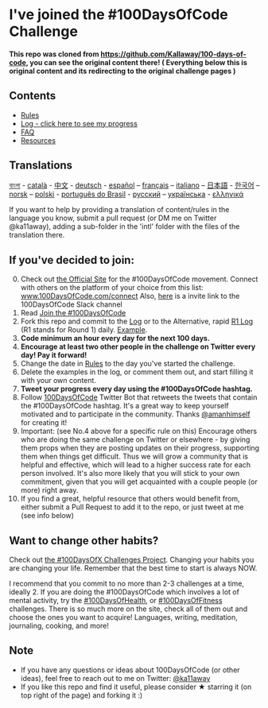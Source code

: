 # I've joined the #100DaysOfCode Challenge


#### This repo was cloned from https://github.com/Kallaway/100-days-of-code, you can see the original content there! ( Everything below this is original content and its redirecting to the original challenge pages )


## Contents

* [Rules](100-days-of-code/rules.md)
* [Log - click here to see my progress](100-days-of-code/log.md)
* [FAQ](100-days-of-code/FAQ.md)
* [Resources](100-days-of-code/resources.md)

## Translations
[বাংলা](100-days-of-code/intl/bn/README.md) - [català](100-days-of-code/intl/ca/README.md) - [中文](100-days-of-code/intl/ch/README.md) - [deutsch](100-days-of-code/intl/de/README.md) - [español](100-days-of-code/intl/es/README.md) – [français](100-days-of-code/intl/fr/FAQ-fr.md) – [italiano](100-days-of-code/intl/it/README.md) – [日本語](100-days-of-code/intl/ja/README.md) - [한국어](100-days-of-code/intl/ko/README-ko.md) – [norsk](100-days-of-code/intl/no/README.md) –  [polski](100-days-of-code/intl/pl/README.md) - [português do Brasil](100-days-of-code/intl/pt-br/LEIAME.md) - [русский](100-days-of-code/intl/ru/README-ru.md) – [українська](100-days-of-code/intl/ua/README-ua.md) - [ελληνικά](100-days-of-code/intl/el/README.md)

If you want to help by providing a translation of content/rules in the language you know, submit a pull request (or DM me on Twitter @ka11away), adding a sub-folder in the 'intl' folder with the files of the translation there.

## If you've decided to join:

0.  Check out [the Official Site](http://100daysofcode.com/) for the #100DaysOfCode movement. Connect with others on the platform of your choice from this list: www.100DaysOfCode.com/connect
    Also, [here](https://join.slack.com/t/100xcode/shared_invite/zt-eivg7x1x-wgNPDh7ug_u4GcUwZNT8Zg) is a invite link to the 100DaysOfCode Slack channel
1.  Read [Join the #100DaysOfCode](https://medium.freecodecamp.com/join-the-100daysofcode-556ddb4579e4)
2.  Fork this repo and commit to the [Log](https://github.com/Kallaway/100-days-of-code/log.md) or to the Alternative, rapid [R1 Log](https://github.com/Kallaway/100-days-of-code/r1-log.md) (R1 stands for Round 1) daily. [Example](https://github.com/Kallaway/100-days-kallaway-log).
3.  **Code minimum an hour every day for the next 100 days.**
4.  **Encourage at least two other people in the challenge on Twitter every day! Pay it forward!**
5.  Change the date in [Rules](100-days-of-code/rules.md) to the day you've started the challenge.
6.  Delete the examples in the log, or comment them out, and start filling it with your own content.
7.  **Tweet your progress every day using the #100DaysOfCode hashtag.**
8.  Follow [100DaysOfCode](https://twitter.com/_100DaysOfCode) Twitter Bot that retweets the tweets that contain the #100DaysOfCode hashtag. It's a great way to keep yourself motivated and to participate in the community. Thanks [@amanhimself](https://twitter.com/amanhimself) for creating it!
9.  Important: (see No.4 above for a specific rule on this) Encourage others who are doing the same challenge on Twitter or elsewhere - by giving them props when they are posting updates on their progress, supporting them when things get difficult. Thus we will grow a community that is helpful and effective, which will lead to a higher success rate for each person involved. It's also more likely that you will stick to your own commitment, given that you will get acquainted with a couple people (or more) right away.
10.  If you find a great, helpful resource that others would benefit from, either submit a Pull Request to add it to the repo, or just tweet at me (see info below)

## Want to change other habits?

Check out [the #100DaysOfX Challenges Project](http://100daysofx.com/). Changing your habits you are changing your life. Remember that the best time to start is always NOW.

I recommend that you commit to no more than 2-3 challenges at a time, ideally 2. If you are doing the #100DaysOfCode which involves a lot of mental activity, try the [#100DaysOfHealth](http://100daysofx.com/where-x-is/health/), or [#100DaysOfFitness](http://100daysofx.com/challenges/) challenges. There is so much more on the site, check all of them out and choose the ones you want to acquire! Languages, writing, meditation, journaling, cooking, and more!

## Note

* If you have any questions or ideas about 100DaysOfCode (or other ideas), feel free to reach out to me on Twitter: [@ka11away](https://twitter.com/ka11away)
* If you like this repo and find it useful, please consider &#9733; starring it (on top right of the page) and forking it :)
